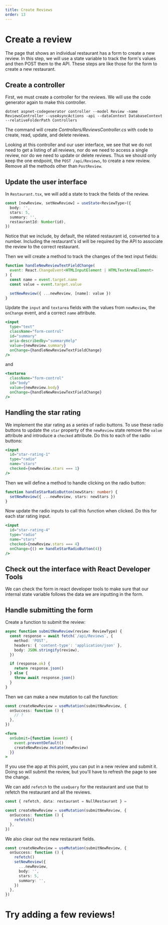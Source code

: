 ```yaml
---
title: Create Reviews
order: 13
---
```


# Create a review

The page that shows an individual restaurant has a form to create a new review.
In this step, we will use a state variable to track the form's values and then
POST them to the API. These steps are like those for the form to create a new
restaurant.

## Create a controller

First, we must create a controller for the reviews. We will use the code
generator again to make this controller.

```shell
dotnet aspnet-codegenerator controller --model Review -name ReviewsController --useAsyncActions -api --dataContext DatabaseContext --relativeFolderPath Controllers
```

The command will create _Controllers/ReviewsController.cs_ with code to create,
read, update, and delete reviews.

Looking at this controller and our user interface, we see that we do not need to
get a listing of all reviews, nor do we need to access a single review, nor do
we need to update or delete reviews. Thus we should only keep the one endpoint,
the `POST /api/Reviews`, to create a new review. Remove all the methods other
than `PostReview`.

## Update the user interface

In `Restaurant.tsx`, we will add a state to track the fields of the review.

```typescript
const [newReview, setNewReview] = useState<ReviewType>({
  body: '',
  stars: 5,
  summary: '',
  restaurantId: Number(id),
})
```

Notice that we include, by default, the related restaurant id, converted to a
number. Including the restaurant's id will be required by the API to associate
the review to the correct restaurant.

Then we will create a method to track the changes of the text input fields:

```javascript
function handleNewReviewTextFieldChange(
  event: React.ChangeEvent<HTMLInputElement | HTMLTextAreaElement>
) {
  const name = event.target.name
  const value = event.target.value

  setNewReview({ ...newReview, [name]: value })
}
```

Update the `input` and `textarea` fields with the values from `newReview`, the
`onChange` event, and a correct `name` attribute.

```jsx
<input
  type="text"
  className="form-control"
  id="summary"
  aria-describedby="summaryHelp"
  value={newReview.summary}
  onChange={handleNewReviewTextFieldChange}
/>
```

and

```jsx
<textarea
  className="form-control"
  id="body"
  value={newReview.body}
  onChange={handleNewReviewTextFieldChange}
/>
```

## Handling the star rating

We implement the star rating as a series of radio buttons. To use these radio
buttons to update the `star` property of the `newReview` state remove the
`value` attribute and introduce a `checked` attribute. Do this to each of the
radio buttons:

```jsx
<input
  id="star-rating-1"
  type="radio"
  name="stars"
  checked={newReview.stars === 1}
/>
```

Then we will define a method to handle clicking on the radio button:

```typescript
function handleStarRadioButton(newStars: number) {
  setNewReview({ ...newReview, stars: newStars })
}
```

Now update the radio inputs to call this function when clicked. Do this for each
star rating input.

```jsx
<input
  id="star-rating-4"
  type="radio"
  name="stars"
  checked={newReview.stars === 4}
  onChange={() => handleStarRadioButton(4)}
/>
```

## Check out the interface with React Developer Tools

We can check the form in react developer tools to make sure that our internal
state variable follows the data we are inputting in the form.

## Handle submitting the form

Create a function to submit the review:

```typescript
async function submitNewReview(review: ReviewType) {
  const response = await fetch(`/api/Reviews`, {
    method: 'POST',
    headers: { 'content-type': 'application/json' },
    body: JSON.stringify(review),
  })

  if (response.ok) {
    return response.json()
  } else {
    throw await response.json()
  }
}
```

Then we can make a new mutation to call the function:

```typescript
const createNewReview = useMutation(submitNewReview, {
  onSuccess: function () {
    // ?
  },
})
```

```jsx
<form
  onSubmit={function (event) {
    event.preventDefault()
    createNewReview.mutate(newReview)
  }}
>
```

If you use the app at this point, you can put in a new review and submit it.
Doing so will submit the review, but you'll have to refresh the page to see the
change.

We can add `refetch` to the `useQuery` for the restaurant and use that to
refetch the restaurant and all the reviews.

```typescript
const { refetch, data: restaurant = NullRestaurant } =
```

```typescript
const createNewReview = useMutation(submitNewReview, {
  onSuccess: function () {
    refetch()
  },
})
```

We also clear out the new restaurant fields.

```typescript
const createNewReview = useMutation(submitNewReview, {
  onSuccess: function () {
    refetch()
    setNewReview({
      ...newReview,
      body: '',
      stars: 5,
      summary: '',
    })
  },
})
```

# Try adding a few reviews!

<!-- Create reviews -->
<GithubCommitViewer repo="suncoast-devs/TacoTuesday" commit="ddcd526af8c2842415aee27b3f2ecfc8e3cf4e6b" />
